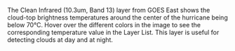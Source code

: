 The Clean Infrared (10.3um, Band 13) layer from GOES East shows the cloud-top brightness temperatures around the center of the hurricane being below 70&deg;C. Hover over the different colors in the image to see the corresponding temperature value in the Layer List. This layer is useful for detecting clouds at day and at night.
